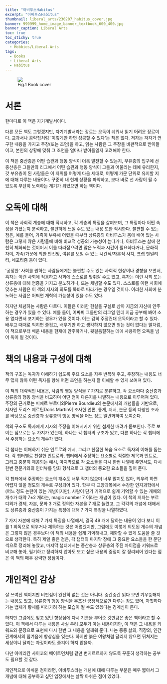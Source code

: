 ```yaml
---
title: "아비투스Habitus"
excerpt: "아비투스Habitus"
thumbnail: liberal_arts/230207_habitus_cover.jpg
banner: 999999_home_image_banner_textbook_600_400.jpg
banner_caption: Liberal Arts
toc: true
toc_sticky: true
categories:
  - Hobbies/Liberal-Arts
tags:
  - Books
  - Liberal Arts
  - Habitus
---
```


<figure style="width: 300px" class="align-center">
  <a href="{{ site.url }}{{ site.baseurl }}/assets/images/liberal_arts/230207_habitus_cover.jpg">
  <img src="{{ site.url }}{{ site.baseurl }}/assets/images/liberal_arts/230207_habitus_cover.jpg">
  </a>
  <figcaption>
  Fig.1 Book cover
  </figcaption>
</figure>

# 서론

한마디로 이 책은 자기계발서이다.

다른 모든 책도 그렇겠지만, 자기계발서라는 장르는 오독이 쉬워서 읽기 어려운 장르이다. 교과서나 공략집처럼 '이렇게만 하면 성공할 수 있다'는 책은 없다. 저자는 저자가 연구한 내용을 가지고 주장(또는 조언)을 하고, 읽는 사람은 그 주장을 비판적으로 받아들이고, 본인의 상황에 맞춰 그 조언을 얼마나 받아들일지 고려해야 한다.

이 책은 중산층은 어떤 습관과 행동 양식이 더욱 발전할 수 있는지, 부유층의 입구에 선 중산층은 그들만의 리그에서 어떤 습관과 행동 양식이 그들과 어울리는 데에 유리한지, 갓 부유층이 된 사람들은 이 지위를 어떻게 다음 세대로, 어떻게 가문 단위로 유지할 지에 대해 다루는 내용이다. 꾸준히 내 현재 상황을 파악하고, 보다 바로 선 사람이 될 수 있도록 부단히 노력하는 계기가 되었으면 하는 책이다.

# 오독에 대해

이 책은 사회적 계층에 대해 직시하고, 각 계층의 특징을 살펴보며, 그 특징마다 어떤 속성을 가졌는지 분석하고, 불편하게 느낄 수도 있는 내용 또한 직시한다. 불편할 수 있는 점은, 예를 들어, 가족이 부유해 어렸을 때부터 상류층의 아비투스가 몸에 배어 있는 사람은 그렇지 않은 사람들에 비해 비교적 성공의 가능성이 높다거나, 아비투스는 삶에 천천히 체화되는 것이어서 이를 따라잡으려면 많은 노력과 시간이 필요하다거나, 문화적 차이, 가족/가문에 의한 안전망, 여유를 보일 수 있는 시간적/자본적 사치, 크랩 멘털리티, 네포티즘 등이 있다.

'공정한' 사회를 원하는 사람들에게는 불편할 수도 있는 사회적 현상이나 경향을 보면서, 혹자는 이런 사회에 적응하고 사회에 스스로를 맞춰갈 수도 있고, 혹자는 이런 사회 또는 상류층에 대해 염증을 가지고 분노하거나, 또는 체념할 수도 있다. 스스로를 이런 사회에 맞추는 사람은 이 책의 저자의 의도를 똑바로 따라가는 경우일 것이다. 이러한 사회에 분노하는 사람은 어쩌면 개혁의 가능성이 있을 수도 있다.

하지만 체념하는 사람은 다르다. 이들은 이러한 현실을 구실로 삼아 지금의 자신에 안주하는 경우가 있을 수 있다. 예를 들어, 어짜피 그들만의 리그일 텐데 지금 공부해 봐야 소용 없다면서 포기하는 경우가 있을 것이다. 이는 감히 주장컨대 오독이라고 할 수 있다. 배우고 때때로 익히면 즐겁고, 배우기만 하고 생각하지 않으면 얻는 것이 없다는 말처럼, 이 책으로부터 배운 내용을 현재에 안주하거나, 뒷걸음질하는 데에 사용하면 오독을 넘어 독이 될 것이다.

# 책의 내용과 구성에 대해

책의 구조는 독자가 이해하기 쉽도록 주요 요소를 자주 반복해 주고, 주장하는 내용도 너무 많지 않아 어떤 독자를 향해 어떤 조언을 하는지 잘 이해할 수 있게 쓰여져 있다.

이 책의 대략적인 내용은, 사람의 행동 양식을 7 가지로 분류하고, 각 요소마다 중산층과 상류층의 행동 양식을 비교하며 어떤 점이 다른지를 나열하는 내용으로 이루어져 있다. 주장의 근거로는 피에르 부르디외Pierre Bourdieu의 논문에서의 개념들을 기반으로, 저자인 도리스 메르틴Doris Martin이 조사한 언론, 통계, 저서, 논문 등의 다양한 조사를 바탕으로 중산층과 상류층의 행동 양식을 어느 정도 일반화하여 보여준다.

책의 구조도 독자에게 저자의 주장을 이해시키기 위한 섬세한 배려가 돋보인다. 주로 보이는 점으로는 두 가지가 있는데, 하나는 각 챕터의 구조가 있고, 다른 하나는 각 챕터에서 주장하는 요소의 개수가 있다.

각 챕터는 이해하기 쉬운 인트로와 예시, 그리고 친절한 복습 요소로 독자의 이해를 돕는다. 각 챕터별로 친절한 인트로와, 챕터에서 주장하는 요소별로 적절한 제목과 인트로, 그리고 충분히 제공되는 예시, 마지막으로 각 요소들을 다시 한번 나열해 주면서도, 다시 한번 전문가와의 인터뷰를 담화 형식으로 그 챕터의 중요한 요소들을 짚어 준다.

각 챕터에서 주장하는 요소의 개수도 너무 적지 않으며 너무 많지도 않아, 외우려 하면 어렵지 않을 정도의 개수로 구성되어 있다. 학부 때 교양과목에서 수강한 인지과학에서(어느 정도 논란이 있는 개넘이지만), 사람이 단기 기억으로 쉽게 기억할 수 있는 개체의 개수가 대략 7±2 개라는, magic number 7 이라는 개념이 있다. 이 책의 저자는 부르디외가 경제, 자본, 문화 3 개로 정의한 자본을 7 개로 늘렸고, 그 각각의 개념에 대해서도 상류층과 중산층이 가지는 특징에 대해 7 가지 특징을 나열하였다.

7 가지 자본에 대해 7 가지 특징을 나열해서, 결국 49 개에 달하는 내용이 있다 보니 이를 1 회독으로 외우거나 체득하는 것은 어렵겠지만, 그럼에도 이렇게 의도된 개수의 개념은 그렇지 않은 경우보다 이 책의 내용을 쉽게 기억해내고, 체화할 수 있게 도움을 줄 것으로 생각한다. 특히 제일 좋은 점은, 각 챕터의 마지막 장에 그 중요한 요소들을 한 문단씩으로 정리해 놓았고, 마지막 챕터에서는 중산층과 상류층의 주된 차이점을 키워드로 비교해 놓아, 필기하고 정리하지 않아도 보고 싶은 내용의 중점이 잘 정리되어 있다는 점은 이 책의 매우 강력한 장점이다.

# 개인적인 감상

잘 쓰여진 책이지만 비판점이 완전히 없는 것은 아니다. 중간중간 읽다 보면 갸우뚱해지는 내용도 있고, 상류층의 행동 양식을 무조건 긍정적으로만 다루는 장도 있어, 자칫하다가는 뱁새가 황새를 따라가려 하는 모습이 될 수도 있겠다는 경계심이 든다.

하지만 그럼에도 잊고 있던 향상심에 다시 기름을 부어준 것만큼은 좋은 책이라고 할 수 있다. 이 책에서 다루는 내용은 사실 우리 모두가 아는 내용이지만, 이 책은 그 내용을 키워드와 문장으로 표현해 다시 한번 그 내용을 일깨워 준다. 나는 종종 삶의, 직장의, 인간 관계에서의 힘겨움에 향상심을 잊는다. 하지만 붉은 여왕처럼 달리지 않으면 뒤처지는 세상이니 달리는 과정이라도 즐겨야 하지 않을까.

다만 아메리칸 사이코의 베이트먼처럼 겉만 번지르르하지 않도록 꾸준히 생각하는 공부도 필요할 것 같다.

개인적으로 아쉬운 점이라면, 아비투스라는 개념에 대해 다루는 부분은 매우 짧아서 그 개념에 대해 공부하고 싶던 입장에서는 살짝 아쉬운 점이 있었다.
